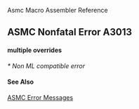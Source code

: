 Asmc Macro Assembler Reference

## ASMC Nonfatal Error A3013

#### multiple overrides

_* Non ML compatible error_

#### See Also

[ASMC Error Messages](readme.md)